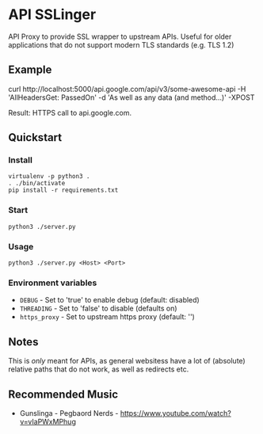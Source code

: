 

# API SSLinger

API Proxy to provide SSL wrapper to upstream APIs. Useful for older applications that do not support modern TLS standards (e.g. TLS 1.2)


## Example

curl http://localhost:5000/api.google.com/api/v3/some-awesome-api -H 'AllHeadersGet: PassedOn' -d 'As well as any data (and method...)' -XPOST

Result: HTTPS call to api.google.com.


## Quickstart

### Install

    virtualenv -p python3 .
    . ./bin/activate
    pip install -r requirements.txt


### Start

    python3 ./server.py


### Usage

    python3 ./server.py <Host> <Port>


### Environment variables

* `DEBUG` - Set to 'true' to enable debug (default: disabled)
* `THREADING` - Set to 'false' to disable (defaults on)
* `https_proxy` - Set to upstream https proxy (default: '')


## Notes

This is _only_ meant for APIs, as general websitess have a lot of (absolute) relative paths that do not work, as well as redirects etc.


## Recommended Music

* Gunslinga - Pegbaord Nerds - https://www.youtube.com/watch?v=vIaPWxMPhug

